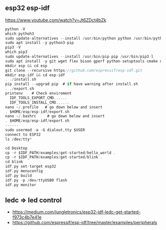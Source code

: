 ## esp32 esp-idf
https://www.youtube.com/watch?v=Jt6ZDct4bZk
```c
python -V
which pythoh3
sudo update-alternatives --install /usr/bin/python python /usr/bin/python3 l
sudo apt install -y python3-pip
pip3 -V
which pip3
sudo update-alternatives --install /usr/bin/pip pip /usr/bin/pip3 l
sudo apt install -y git wget flex bison gperf python-setuptools cmake ninja-build ccache libffi-dev libssl-dev dfu-util
mkdir esp && cd esp
git clone --recursive https://github.com/espressif/esp-idf.git
mkdir esp-idf && cd esp-idf
. ./install.sh
pip install --upgrad pip  # if have warning after install.sh
. ./export.sh
printenv    # Check enviroment
  IDF_TOOLS_EXPORT_CMD......
  IDF_TOOLS_INSTALL_CMD......
nano ~/.profile   # go down below and insert 
. $HOME/esp/esp-idf/export.sh
nano ~/.bashrc     # go down below and insert
. $HOME/esp/esp-idf/export.sh
------
sudo usermod -a -G dialout,tty $USER
connect to ESP32
ls /dev/tty*

cd Desktop
cp -r $IDF_PATH/examples/get-started/hello_world .
cp -r $IDF_PATH/examples/get-started/blink .
cd blink
idf.py set-target esp32
idf.py menuconfig
idf.py build
idf.py -p /dev/ttyUSB0 flash
idf.py monitor
```
## ledc => led control
* https://medium.com/jungletronics/esp32-idf-ledc-get-started-f973c4b7e41e
* https://github.com/espressif/esp-idf/tree/master/examples/peripherals
